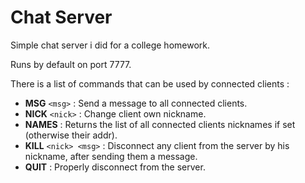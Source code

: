 # Chat Server
Simple chat server i did for a college homework.

Runs by default on port 7777.

There is a list of commands that can be used by connected clients :

- **MSG** `<msg>` : Send a message to all connected clients.
- **NICK** `<nick>` : Change client own nickname.
- **NAMES** : Returns the list of all connected clients nicknames if set (otherwise their addr).
- **KILL** `<nick> <msg>` : Disconnect any client from the server by his nickname, after sending them a message.
- **QUIT** : Properly disconnect from the server.
